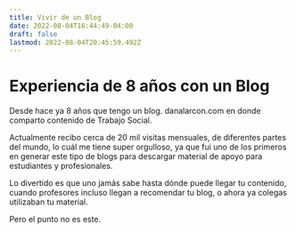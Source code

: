 ```yaml
---
title: Vivir de un Blog
date: 2022-08-04T16:44:49-04:00
draft: false
lastmod: 2022-08-04T20:45:59.492Z
---
```

# Experiencia de 8 años con un Blog

Desde hace ya 8 años que tengo un blog. danalarcon.com en donde comparto contenido de Trabajo Social.

Actualmente recibo cerca de 20 mil visitas mensuales, de diferentes partes del mundo, lo cuál me tiene super orgulloso, ya que fui uno de los primeros en generar este tipo de blogs para descargar material de apoyo para estudiantes y profesionales.

Lo divertido es que uno jamás sabe hasta dónde puede llegar tu contenido, cuando profesores incluso llegan a recomendar tu blog, o ahora ya colegas utilizaban tu material.

Pero el punto no es este.
